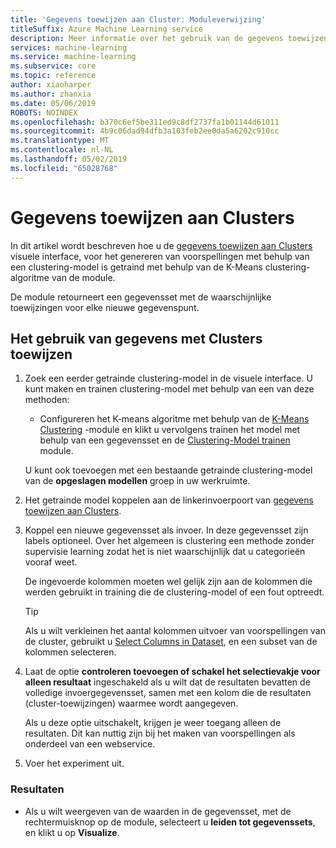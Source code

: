 ```yaml
---
title: 'Gegevens toewijzen aan Cluster: Moduleverwijzing'
titleSuffix: Azure Machine Learning service
description: Meer informatie over het gebruik van de gegevens toewijzen aan de Cluster-module in Azure Machine Learning-service om clustering-model te beoordelen.
services: machine-learning
ms.service: machine-learning
ms.subservice: core
ms.topic: reference
author: xiaoharper
ms.author: zhanxia
ms.date: 05/06/2019
ROBOTS: NOINDEX
ms.openlocfilehash: b370c6ef5be311ed9c8df2737fa1b01144d61011
ms.sourcegitcommit: 4b9c06dad94dfb3a103feb2ee0da5a6202c910cc
ms.translationtype: MT
ms.contentlocale: nl-NL
ms.lasthandoff: 05/02/2019
ms.locfileid: "65028768"
---
```

# <a name="assign-data-to-clusters"></a>Gegevens toewijzen aan Clusters

In dit artikel wordt beschreven hoe u de [gegevens toewijzen aan Clusters](assign-data-to-clusters.md) visuele interface, voor het genereren van voorspellingen met behulp van een clustering-model is getraind met behulp van de K-Means clustering-algoritme van de module.

De module retourneert een gegevensset met de waarschijnlijke toewijzingen voor elke nieuwe gegevenspunt. 


## <a name="how-to-use-assign-data-to-clusters"></a>Het gebruik van gegevens met Clusters toewijzen
  
1.  Zoek een eerder getrainde clustering-model in de visuele interface. U kunt maken en trainen clustering-model met behulp van een van deze methoden:  
  
    - Configureren het K-means algoritme met behulp van de [K-Means Clustering](k-means-clustering.md) -module en klikt u vervolgens trainen het model met behulp van een gegevensset en de [Clustering-Model trainen](train-clustering-model.md) module.  
  
  
    U kunt ook toevoegen met een bestaande getrainde clustering-model van de **opgeslagen modellen** groep in uw werkruimte.

2. Het getrainde model koppelen aan de linkerinvoerpoort van [gegevens toewijzen aan Clusters](assign-data-to-clusters.md).  

3. Koppel een nieuwe gegevensset als invoer. In deze gegevensset zijn labels optioneel. Over het algemeen is clustering een methode zonder supervisie learning zodat het is niet waarschijnlijk dat u categorieën vooraf weet.

    De ingevoerde kolommen moeten wel gelijk zijn aan de kolommen die werden gebruikt in training die de clustering-model of een fout optreedt.

    > [!TIP]
    > Als u wilt verkleinen het aantal kolommen uitvoer van voorspellingen van de cluster, gebruikt u [Select Columns in Dataset](select-columns-in-dataset.md), en een subset van de kolommen selecteren. 
    
4. Laat de optie **controleren toevoegen of schakel het selectievakje voor alleen resultaat** ingeschakeld als u wilt dat de resultaten bevatten de volledige invoergegevensset, samen met een kolom die de resultaten (cluster-toewijzingen) waarmee wordt aangegeven.
  
    Als u deze optie uitschakelt, krijgen je weer toegang alleen de resultaten. Dit kan nuttig zijn bij het maken van voorspellingen als onderdeel van een webservice.
  
5.  Voer het experiment uit.  
  
### <a name="results"></a>Resultaten

 
+  Als u wilt weergeven van de waarden in de gegevensset, met de rechtermuisknop op de module, selecteert u **leiden tot gegevenssets**, en klikt u op **Visualize**.

